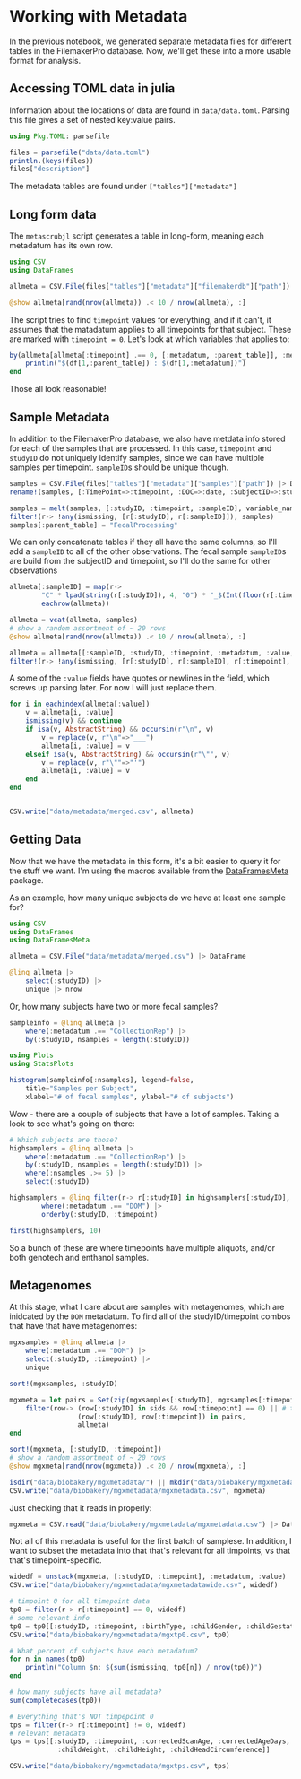 # Working with Metadata

In the previous notebook, we generated separate metadata files
for different tables in the FilemakerPro database.
Now, we'll get these into a more usable format for analysis.

## Accessing TOML data in julia

Information about the locations of data are found in `data/data.toml`.
Parsing this file gives a set of nested key:value pairs.

```julia
using Pkg.TOML: parsefile

files = parsefile("data/data.toml")
println.(keys(files))
files["description"]
```

The metadata tables are found under `["tables"]["metadata"]`


## Long form data

The `metascrubjl` script generates a table in long-form,
meaning each metadatum has its own row.


```julia
using CSV
using DataFrames

allmeta = CSV.File(files["tables"]["metadata"]["filemakerdb"]["path"]) |> DataFrame

@show allmeta[rand(nrow(allmeta)) .< 10 / nrow(allmeta), :]
```

The script tries to find `timepoint` values for everything, and if it can't,
it assumes that the matadatum applies to all timepoints for that subject.
These are marked with `timepoint = 0`.
Let's look at which variables that applies to:

```julia
by(allmeta[allmeta[:timepoint] .== 0, [:metadatum, :parent_table]], :metadatum) do df
    println("$(df[1,:parent_table]) : $(df[1,:metadatum])")
end
```

Those all look reasonable!

## Sample Metadata

In addition to the FilemakerPro database,
we also have metdata info stored for each of the samples that are processed.
In this case, `timepoint` and `studyID` do not uniquely identify samples,
since we can have multiple samples per timepoint.
`sampleID`s should be unique though.

```julia
samples = CSV.File(files["tables"]["metadata"]["samples"]["path"]) |> DataFrame
rename!(samples, [:TimePoint=>:timepoint, :DOC=>:date, :SubjectID=>:studyID, :SampleID=>:sampleID])

samples = melt(samples, [:studyID, :timepoint, :sampleID], variable_name=:metadatum)
filter!(r-> !any(ismissing, [r[:studyID], r[:sampleID]]), samples)
samples[:parent_table] = "FecalProcessing"
```

We can only concatenate tables if they all have the same columns,
so I'll add a `sampleID` to all of the other observations.
The fecal sample `sampleID`s are build from the subjectID and timepoint,
so I'll do the same for other observations

```julia
allmeta[:sampleID] = map(r->
        "C" * lpad(string(r[:studyID]), 4, "0") * "_$(Int(floor(r[:timepoint])))M",
        eachrow(allmeta))

allmeta = vcat(allmeta, samples)
# show a random assortment of ~ 20 rows
@show allmeta[rand(nrow(allmeta)) .< 10 / nrow(allmeta), :]

allmeta = allmeta[[:sampleID, :studyID, :timepoint, :metadatum, :value, :parent_table]]
filter!(r-> !any(ismissing, [r[:studyID], r[:sampleID], r[:timepoint], r[:metadatum]]), allmeta)
```

A some of the `:value` fields have quotes or newlines in the field,
which screws up parsing later. For now I will just replace them.

```julia
for i in eachindex(allmeta[:value])
    v = allmeta[i, :value]
    ismissing(v) && continue
    if isa(v, AbstractString) && occursin(r"\n", v)
        v = replace(v, r"\n"=>"___")
        allmeta[i, :value] = v
    elseif isa(v, AbstractString) && occursin(r"\"", v)
        v = replace(v, r"\""=>"'")
        allmeta[i, :value] = v
    end
end


CSV.write("data/metadata/merged.csv", allmeta)
```


## Getting Data

Now that we have the metadata in this form,
it's a bit easier to query it for the stuff we want.
I'm using the macros available from the [DataFramesMeta](https://github.com/JuliaData/DataFramesMeta.jl) package.

As an example, how many unique subjects do we have at least one sample for?

```julia
using CSV
using DataFrames
using DataFramesMeta

allmeta = CSV.File("data/metadata/merged.csv") |> DataFrame

@linq allmeta |>
    select(:studyID) |>
    unique |> nrow
```

Or, how many subjects have two or more fecal samples?

```julia
sampleinfo = @linq allmeta |>
    where(:metadatum .== "CollectionRep") |>
    by(:studyID, nsamples = length(:studyID))

using Plots
using StatsPlots

histogram(sampleinfo[:nsamples], legend=false,
    title="Samples per Subject",
    xlabel="# of fecal samples", ylabel="# of subjects")
```

Wow - there are a couple of subjects that have a lot of samples.
Taking a look to see what's going on there:

```julia
# Which subjects are those?
highsamplers = @linq allmeta |>
    where(:metadatum .== "CollectionRep") |>
    by(:studyID, nsamples = length(:studyID)) |>
    where(:nsamples .>= 5) |>
    select(:studyID)

highsamplers = @linq filter(r-> r[:studyID] in highsamplers[:studyID], allmeta) |>
        where(:metadatum .== "DOM") |>
        orderby(:studyID, :timepoint)

first(highsamplers, 10)
```

So a bunch of these are where timepoints have multiple aliquots,
and/or both genotech and enthanol samples.


## Metagenomes

At this stage, what I care about are samples with metagenomes,
which are inidcated by the `DOM` metadatum.
To find all of the studyID/timepoint combos that have that have metagenomes:

```julia
mgxsamples = @linq allmeta |>
    where(:metadatum .== "DOM") |>
    select(:studyID, :timepoint) |>
    unique

sort!(mgxsamples, :studyID)

mgxmeta = let pairs = Set(zip(mgxsamples[:studyID], mgxsamples[:timepoint])), sids = Set(mgxsamples[:studyID])
    filter(row-> (row[:studyID] in sids && row[:timepoint] == 0) || # this captures metadata that's not linked to timepoints
                 (row[:studyID], row[:timepoint]) in pairs,
                 allmeta)
end

sort!(mgxmeta, [:studyID, :timepoint])
# show a random assortment of ~ 20 rows
@show mgxmeta[rand(nrow(mgxmeta)) .< 20 / nrow(mgxmeta), :]

isdir("data/biobakery/mgxmetadata/") || mkdir("data/biobakery/mgxmetadata/")
CSV.write("data/biobakery/mgxmetadata/mgxmetadata.csv", mgxmeta)
```

Just checking that it reads in properly:

```julia
mgxmeta = CSV.read("data/biobakery/mgxmetadata/mgxmetadata.csv") |> DataFrame
```

Not all of this metadata is useful for the first batch of samplese.
In addition, I want to subset the metadata into that that's relevant for
all timpoints, vs that that's timepoint-specific.

```julia
widedf = unstack(mgxmeta, [:studyID, :timepoint], :metadatum, :value)
CSV.write("data/biobakery/mgxmetadata/mgxmetadatawide.csv", widedf)

# timpoint 0 for all timepoint data
tp0 = filter(r-> r[:timepoint] == 0, widedf)
# some relevant info
tp0 = tp0[[:studyID, :timepoint, :birthType, :childGender, :childGestationalPeriodWeeks, :motherSES, :exclusivelyNursed]]
CSV.write("data/biobakery/mgxmetadata/mgxtp0.csv", tp0)

# What percent of subjects have each metadatum?
for n in names(tp0)
    println("Column $n: $(sum(ismissing, tp0[n]) / nrow(tp0))")
end

# how many subjects have all metadata?
sum(completecases(tp0))
```

```julia
# Everything that's NOT timpepoint 0
tps = filter(r-> r[:timepoint] != 0, widedf)
# relevant metadata
tps = tps[[:studyID, :timepoint, :correctedScanAge, :correctedAgeDays, :leadLevel,
            :childWeight, :childHeight, :childHeadCircumference]]

CSV.write("data/biobakery/mgxmetadata/mgxtps.csv", tps)
```
